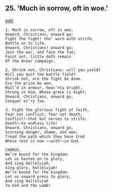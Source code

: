 
## 25.  'Much in sorrow, oft in woe.'
[edit](https://docs.google.com/document/d/19RHWJHxloFhJ%2D04ytN%2Dahh6Nsw1kdCqX/edit?mode=html)



    1. Much in sorrow, oft in woe,
    Onward, Christians, onward go;
    Fight the fight! tho’ worn with strife,
    Battle on to life.
    Onward, Christians! onward go;
    Join the war, and face the foe;
    Faint not, little doth remain 
    Of the drear campaign.

    2. Shrink not, Christians: will you yield? 
    Will you quit the battle field?
    Shrink not, ere the fight be done.
    Ere the prize be won,
    Mail’d in armour, heav’nly bright, 
    Strong in Him, Whose grace is might, 
    Onward, Christians, onward go, 
    Conquer ev’ry foe.

    3. Fight the glorious fight of faith,
    Fear not conflict, fear not death; 
    Conflict!—that but nerves to strife: 
    Death!—to endless life!
    Onward, Christians, onward go, 
    Scorning danger, shame, and woe; 
    Tread the path which they have trod 
    Whose rest is now ~~with~~in God.

    CHORUS.
    We’re bound for the kingdom:
    Let us hasten on to glory,
    And sing Hallelujah,
    Sing glory, hallelujah!
    We’re bound for the kingdom:
    Let us onward press to glory,
    And sing Hallelujah 
    To God and the Lamb!
